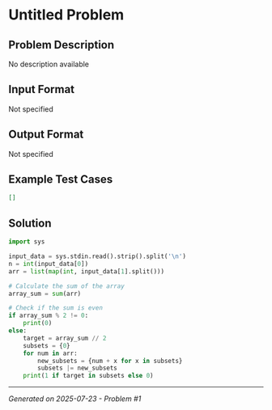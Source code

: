 # Untitled Problem

## Problem Description
No description available

## Input Format
Not specified

## Output Format
Not specified

## Example Test Cases
```json
[]
```

## Solution
```python
import sys

input_data = sys.stdin.read().strip().split('\n')
n = int(input_data[0])
arr = list(map(int, input_data[1].split()))

# Calculate the sum of the array
array_sum = sum(arr)

# Check if the sum is even
if array_sum % 2 != 0:
    print(0)
else:
    target = array_sum // 2
    subsets = {0}
    for num in arr:
        new_subsets = {num + x for x in subsets}
        subsets |= new_subsets
    print(1 if target in subsets else 0)
```

---
*Generated on 2025-07-23 - Problem #1*